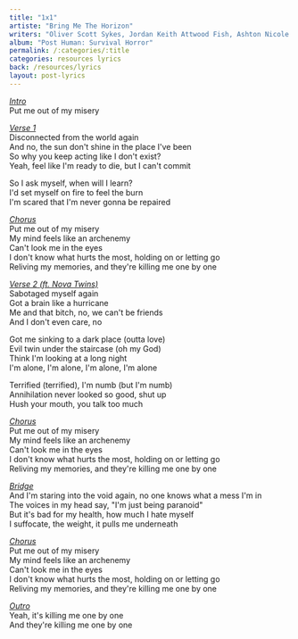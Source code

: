 ```yaml
---
title: "1x1"
artiste: "Bring Me The Horizon"
writers: "Oliver Scott Sykes, Jordan Keith Attwood Fish, Ashton Nicole Casey, Slinger, Georgia Mary South, Amy Zipporah Azizeh Thomas"
album: "Post Human: Survival Horror"
permalink: /:categories/:title
categories: resources lyrics
back: /resources/lyrics
layout: post-lyrics
---
```


<span style="text-decoration:underline;"><em>Intro</em></span>  
Put me out of my misery

<span style="text-decoration:underline;"><em>Verse 1</em></span>  
Disconnected from the world again  
And no, the sun don't shine in the place I've been  
So why you keep acting like I don't exist?  
Yeah, feel like I'm ready to die, but I can't commit  

So I ask myself, when will I learn?  
I'd set myself on fire to feel the burn  
I'm scared that I'm never gonna be repaired  

<span style="text-decoration:underline;"><em>Chorus</em></span>  
Put me out of my misery  
My mind feels like an archenemy  
Can't look me in the eyes  
I don't know what hurts the most, holding on or letting go  
Reliving my memories, and they're killing me one by one  

<span style="text-decoration:underline;"><em>Verse 2 (ft. Nova Twins)</em></span>  
Sabotaged myself again  
Got a brain like a hurricane  
Me and that bitch, no, we can't be friends  
And I don't even care, no  

Got me sinking to a dark place (outta love)  
Evil twin under the staircase (oh my God)  
Think I'm looking at a long night  
I'm alone, I'm alone, I'm alone, I'm alone  

Terrified (terrified), I'm numb (but I'm numb)  
Annihilation never looked so good, shut up  
Hush your mouth, you talk too much  

<span style="text-decoration:underline;"><em>Chorus</em></span>  
Put me out of my misery  
My mind feels like an archenemy  
Can't look me in the eyes  
I don't know what hurts the most, holding on or letting go  
Reliving my memories, and they're killing me one by one  

<span style="text-decoration:underline;"><em>Bridge</em></span>  
And I'm staring into the void again, no one knows what a mess I'm in  
The voices in my head say, "I'm just being paranoid"  
But it's bad for my health, how much I hate myself  
I suffocate, the weight, it pulls me underneath  

<span style="text-decoration:underline;"><em>Chorus</em></span>  
Put me out of my misery  
My mind feels like an archenemy  
Can't look me in the eyes  
I don't know what hurts the most, holding on or letting go  
Reliving my memories, and they're killing me one by one  

<span style="text-decoration:underline;"><em>Outro</em></span>  
Yeah, it's killing me one by one  
And they're killing me one by one  